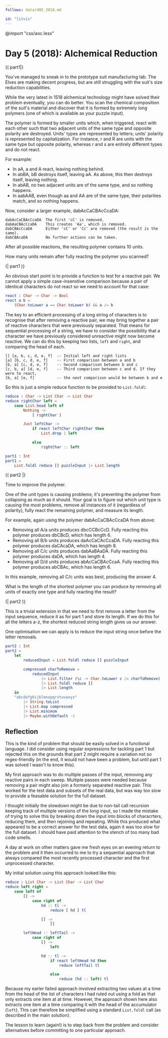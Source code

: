 ```yaml
---
follows: data/d05_2018.md

id: "litvis"
---
```


@import "css/aoc.less"

# Day 5 (2018): Alchemical Reduction

{( part1|}

You've managed to sneak in to the prototype suit manufacturing lab. The Elves are making decent progress, but are still struggling with the suit's size reduction capabilities.

While the very latest in 1518 alchemical technology might have solved their problem eventually, you can do better. You scan the chemical composition of the suit's material and discover that it is formed by extremely long polymers (one of which is available as your puzzle input).

The polymer is formed by smaller units which, when triggered, react with each other such that two adjacent units of the same type and opposite polarity are destroyed. Units' types are represented by letters; units' polarity is represented by capitalization. For instance, r and R are units with the same type but opposite polarity, whereas r and s are entirely different types and do not react.

For example:

- In aA, a and A react, leaving nothing behind.
- In abBA, bB destroys itself, leaving aA. As above, this then destroys itself, leaving nothing.
- In abAB, no two adjacent units are of the same type, and so nothing happens.
- In aabAAB, even though aa and AA are of the same type, their polarities match, and so nothing happens.

Now, consider a larger example, dabAcCaCBAcCcaDA:

    dabAcCaCBAcCcaDA  The first 'cC' is removed.
    dabAaCBAcCcaDA    This creates 'Aa', which is removed.
    dabCBAcCcaDA      Either 'cC' or 'Cc' are removed (the result is the same).
    dabCBAcaDA        No further actions can be taken.

After all possible reactions, the resulting polymer contains 10 units.

How many units remain after fully reacting the polymer you scanned?

{| part1 )}

An obvious start point is to provide a function to test for a reactive pair.
We cannot apply a simple case-insenstive comparison because a pair of identical characters do not react so we need to account for that case:

```elm {l}
react : Char -> Char -> Bool
react a b =
    (Char.toLower a == Char.toLower b) && a /= b
```

The key to an efficient processing of a long string of characters is to recognise that after removing a reactive pair, we may bring together a pair of reactive characters that were previously separated.
That means for sequential processing of a string, we have to consider the possibility that a character we have previously considered unreactive might now become reactive.
We can do this by keeping two lists, `left` and `right`, and comparing the head of each.

    [] [a, b, c, d, e, f]  -- Initial left and right lists
    [a] [b, c, d, e, f]    -- First comparison between a and b
    [b, a] [c, d, e, f]    -- Second comparison between b and c
    [c, b, a] [d, e, f]    -- Third comparison between c and d. If they were to react,
    [b, a] [e, f]          -- the next comparison would be between b and e

So this is just a simple reduce function to be provided to `List.foldl`:

```elm {l}
reduce : Char -> List Char -> List Char
reduce rightChar left =
    case List.head left of
        Nothing ->
            [ rightChar ]

        Just leftChar ->
            if react leftChar rightChar then
                List.drop 1 left

            else
                rightChar :: left
```

```elm {l r}
part1 : Int
part1 =
    List.foldl reduce [] puzzleInput |> List.length
```

{( part2 |}

Time to improve the polymer.

One of the unit types is causing problems; it's preventing the polymer from collapsing as much as it should. Your goal is to figure out which unit type is causing the most problems, remove all instances of it (regardless of polarity), fully react the remaining polymer, and measure its length.

For example, again using the polymer dabAcCaCBAcCcaDA from above:

- Removing all A/a units produces dbcCCBcCcD. Fully reacting this polymer produces dbCBcD, which has length 6.
- Removing all B/b units produces daAcCaCAcCcaDA. Fully reacting this polymer produces daCAcaDA, which has length 8.
- Removing all C/c units produces dabAaBAaDA. Fully reacting this polymer produces daDA, which has length 4.
- Removing all D/d units produces abAcCaCBAcCcaA. Fully reacting this polymer produces abCBAc, which has length 6.

In this example, removing all C/c units was best, producing the answer 4.

What is the length of the shortest polymer you can produce by removing all units of exactly one type and fully reacting the result?

{| part2 )}

This is a trivial extension in that we need to first remove a letter from the input sequence, reduce it as for part 1 and store its length. If we do this for all the letters a-z, the shortest reduced string length gives us our answer.

One optimisation we can apply is to reduce the input string once before the letter removals.

```elm {l r}
part2 : Int
part2 =
    let
        reducedInput = List.foldl reduce [] puzzleInput

        compressed charToRemove =
            reducedInput
                |> List.filter (\c -> Char.toLower c /= charToRemove)
                |> List.foldl reduce []
                |> List.length
    in
    "abcdefghijklmnopqrstuvwxyz"
        |> String.toList
        |> List.map compressed
        |> List.minimum
        |> Maybe.withDefault -1
```

## Reflection

This is the kind of problem that should be easily solved in a functional language.
I did consider using regular expressions for tackling part 1 but rejected this on the grounds that part 2 might require a variation not so regex-friendly (in the end, it would not have been a problem, but until part 1 was solved I wasn't to know this).

My first approach was to do multiple passes of the input, removing any reactive pairs in each sweep. Multiple passes were needed because removing a pair might also join a formerly separated reactive pair.
This worked for the test data and subsets of the real data, but was way too slow to provide a feasable solution for the full dataset.

I thought initially the slowdown might be due to non-tail call recursion keeping track of multiple versions of the long input, so I made the mistake of trying to solve this by breaking down the input into blocks of characrters, reducing them, and then rejoining and repeating. While this produced what appeared to be a correct answer for the test data, again it was too slow for the full dataset. I should have paid attention to the stench of too many bad code smells.

A day at work on other matters gave me fresh eyes on an evening return to the problem and it then occurred to me to try a sequential approach that always compared the most recently processed character and the first unprocessed character.

My initial solution using this approach looked like this:

```elm
reduce : List Char -> List Char -> List Char
reduce left right =
    case left of
        [] ->
            case right of
                hd :: tl ->
                    reduce [ hd ] tl

                [] ->
                    []

        leftHead :: leftTail ->
            case right of
                [] ->
                    left

                hd :: tl ->
                    if react leftHead hd then
                        reduce leftTail tl

                    else
                        reduce (hd :: left) tl
```

Because my earler failed approach involved extracting two values at a time from the head of the list of characters I had ruled out using a fold as that only extracts one item at at time.
However, the approach shown here also extracts one item at a time comparing it with the head of the accumulator (`left`).
This can therefore be simplified using a standard `List.foldl` call (as described in the main solution).

The lesson to learn (again!) is to step back from the problem and consider alternatives before committing to one particular approach.
